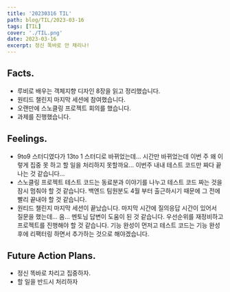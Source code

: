 ```yaml
---
title: '20230316 TIL'
path: blog/TIL/2023-03-16
tags: [TIL]
cover: './TIL.png'
date: 2023-03-16
excerpt: 정신 똑바로 안 채리나!
---
```


## Facts.

* 루비로 배우는 객체지향 디자인 8장을 읽고 정리했습니다. 
* 원티드 챌린지 마지막 세션에 참여했습니다.
* 오랜만에 스노클링 프로젝트 회의를 했습니다. 
* 과제를 진행했습니다. 

## Feelings.

* 9to9 스터디였다가 13to 1 스터디로 바뀌었는데... 시간만 바뀌었는데 이번 주 왜 이렇게 집중 못 하고 할 일을 처리하지 못할까요... 이번주 내내 테스트 코드만 짜다 끝나는 것 같습니다...
* 스노클링 프로젝트 테스트 코드는 동료분과 이야기를 나누고 테스트 코드 짜는 것을 잠시 멈춰야 할 것 같습니다. 백엔드 팀원분도 4월 부터 출근하시기 때문에 그 전에 빨리 끝내야 할 것 같습니다. 
* 원티드 챌린지 마지막 세션이 끝났습니다. 마지막 시간에 질의응답 시간이 있어서 질문을 했는데... 음... 멘토님 답변이 도움이 된 것 같습니다. 우선순위를 재정비하고 프로젝트를 진행해야 할 것 같습니다. 기능 완성이 먼저고 테스트 코드는 기능 완성후에 리팩터링 하면서 추가하는 것으로 해야겠습니다. 

## Future Action Plans.

* 정신 똑바로 차리고 집중하자. 
* 할 일을 반드시 처리하자